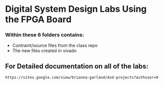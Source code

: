 # Digital System Design Labs Using the FPGA Board

### Within these 6 folders contains: <br />
  * Contraint/source files from the class repo <br />
  * The new files created in vivado <br />
## For Detailed documentation on all of the labs: <br />
    https://sites.google.com/view/brianna-garland/dsd-projects?authuser=0

   

  
